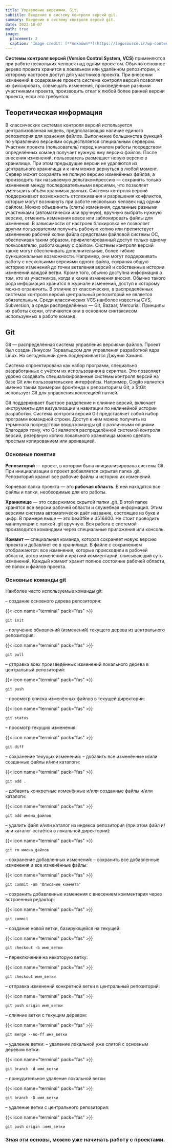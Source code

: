 ```yaml
---
title: Управление версиями. Git.
subtitle: Введение в систему контроля версий git.
summary: Введение в систему контроля версий git.
date: 2022-10-07
math: true
image:
  placement: 2
  caption: 'Image credit: [**unknown**](https://logosource.ir/wp-content/uploads/2015/12/Git.jpg)'
---
```


**Системы контроля версий (Version Control System, VCS)** применяются при работе нескольких человек над одним проектом. Обычно основное дерево проекта хранится в локальном или удалённом репозитории, к которому настроен доступ для участников проекта. При внесении изменений в содержание проекта система контроля версий позволяет их фиксировать, совмещать изменения, произведённые разными участниками проекта, производить откат к любой более ранней версии проекта, если это требуется.

## Теоретическая информация

В классических системах контроля версий используется централизованная модель, предполагающая наличие единого репозитория для хранения файлов. Выполнение большинства функций по управлению версиями осуществляется специальным сервером. Участник проекта (пользователь) перед началом работы посредством определённых команд получает нужную ему версию файлов. После внесения изменений, пользователь размещает новую версию в хранилище. При этом предыдущие версии не удаляются из центрального хранилища и к ним можно вернуться в любой момент. Сервер может сохранять не полную версию изменённых файлов, а производить так называемую дельтакомпрессию — сохранять только изменения между последовательными версиями, что позволяет уменьшить объём хранимых данных.
Системы контроля версий поддерживают возможность отслеживания и разрешения конфликтов, которые могут возникнуть при работе нескольких человек над одним файлом. Можно объединить (слить) изменения, сделанные разными участниками (автоматически или вручную), вручную выбрать нужную версию, отменить изменения вовсе или заблокировать файлы для изменения. В зависимости от настроек блокировка не позволяет другим пользователям получить рабочую копию или препятствует изменению рабочей копии файла средствами файловой системы ОС, обеспечивая таким образом, привилегированный доступ только одному пользователю, работающему с файлом.
Системы контроля версий также могут обеспечивать дополнительные, более гибкие функциональные возможности. Например, они могут поддерживать работу с несколькими версиями одного файла, сохраняя общую историю изменений до точки ветвления версий и собственные истории изменений каждой ветви. Кроме того, обычно доступна информация о том, кто из участников, когда и какие изменения вносил. Обычно такого рода информация хранится в журнале изменений, доступ к которому можно ограничить. В отличие от классических, в распределённых системах контроля версий центральный репозиторий не является обязательным.
Среди классических VCS наиболее известны CVS, Subversion, а среди распределённых — Git, Bazaar, Mercurial. Принципы их работы схожи, отличаются они в основном синтаксисом используемых в работе команд.

## Git

Git — распределённая система управления версиями файлов. Проект был создан Линусом Торвальдсом для управления разработкой ядра Linux. На сегодняшний день поддерживается Джунио Хамано.

Система спроектирована как набор программ, специально разработанных с учётом их использования в скриптах. Это позволяет удобно создавать специализированные системы контроля версий на базе Git или пользовательские интерфейсы. Например, Cogito является именно таким примером фронтенда к репозиториям Git, а StGit использует Git для управления коллекцией патчей.

Git поддерживает быстрое разделение и слияние версий, включает инструменты для визуализации и навигации по нелинейной истории разработки.
Система контроля версий Git представляет собой набор программ командной строки. Доступ к ним можно получить из терминала посредством ввода команды git с различными опциями.
Благодаря тому, что Git является распределённой системой контроля версий, резервную копию локального хранилища можно сделать простым копированием или архивацией.

### Основные понятия

**Репозиторий** — проект, в котором была инициализирована система Git. При инициализации в проект добавляется скрытая папка .git. Репозиторий хранит все рабочие файлы и историю их изменений.

Корневая папка проекта — это **рабочая область**. В ней находятся все файлы и папки, необходимые для его работы.

**Хранилище** — это содержимое скрытой папки .git. В этой папке хранятся все версии рабочей области и служебная информация. Этим версиям система автоматически даёт название, состоящее из букв и цифр. В примере выше — это bea0f8e и d516600. Не стоит проводить манипуляции с папкой .git вручную. Вся работа с системой производится командами через специальные приложения или консоль.

**Коммит** — специальная команда, которая сохраняет новую версию проекта и добавляет ее в хранилище. В файле с сохранением отображаются: все изменения, которые происходили в рабочей области, автор изменений и краткий комментарий, описывающий суть изменений. Каждый коммит хранит полное состояние рабочей области, её папок и файлов проекта.

### Основные команды git

Наиболее часто используемые команды git:

– создание основного дерева репозитория:

{{< icon name="terminal" pack="fas" >}}
```
git init
```

– получение обновлений (изменений) текущего дерева из центрального репозитория:

{{< icon name="terminal" pack="fas" >}}
```
git pull
```

– отправка всех произведённых изменений локального дерева в центральный репозиторий:

{{< icon name="terminal" pack="fas" >}}
```
git push
```

– просмотр списка изменённых файлов в текущей директории:

{{< icon name="terminal" pack="fas" >}}
```
git status
```

– просмотр текущих изменения:

{{< icon name="terminal" pack="fas" >}}
```
git diff
```

– сохранение текущих изменений:
  – добавить все изменённые и/или созданные файлы и/или каталоги:

  {{< icon name="terminal" pack="fas" >}}
  ```
  git add .
  ```

  – добавить конкретные изменённые и/или созданные файлы и/или каталоги:

  {{< icon name="terminal" pack="fas" >}}
  ```
  git add имена_файлов
  ```

  – удалить файл и/или каталог из индекса репозитория (при этом файл и/или каталог остаётся в локальной директории):

  {{< icon name="terminal" pack="fas" >}}
  ```
  git rm имена_файлов
  ```

– сохранение добавленных изменений:
  – сохранить все добавленные изменения и все изменённые файлы:

  {{< icon name="terminal" pack="fas" >}}
  ```
  git commit -am 'Описание коммита'
  ```

  – сохранить добавленные изменения с внесением комментария через встроенный редактор:

  {{< icon name="terminal" pack="fas" >}}
  ```
  git commit
  ```

– создание новой ветки, базирующейся на текущей:

{{< icon name="terminal" pack="fas" >}}
```
git checkout -b имя_ветки
```

– переключение на некоторую ветку:

{{< icon name="terminal" pack="fas" >}}
```
git checkout имя_ветки
```

– отправка изменений конкретной ветки в центральный репозиторий:

{{< icon name="terminal" pack="fas" >}}
```
git push origin имя_ветки
```

– слияние ветки с текущим деревом:

{{< icon name="terminal" pack="fas" >}}
```
git merge --no-ff имя_ветки
```

– удаление ветки:
  – удаление локальной уже слитой с основным деревом ветки:

  {{< icon name="terminal" pack="fas" >}}
  ```
  git branch -d имя_ветки
  ```

  – принудительное удаление локальной ветки:

  {{< icon name="terminal" pack="fas" >}}
  ```
  git branch -D имя_ветки
  ```

  – удаление ветки с центрального репозитория:
  
  {{< icon name="terminal" pack="fas" >}}
  ```
  git push origin :имя_ветки
  ```  

### Зная эти основы, можно уже начинать работу с проектами.

